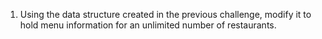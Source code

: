 1. Using the data structure created in the previous challenge, modify it to hold menu information for an unlimited number of restaurants.
